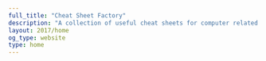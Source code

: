 ```yaml
---
full_title: "Cheat Sheet Factory"
description: "A collection of useful cheat sheets for computer related stuff"
layout: 2017/home
og_type: website
type: home
---
```

